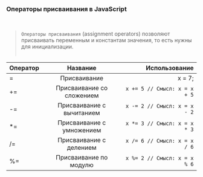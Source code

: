 ### Операторы присваивания в JavaScript

  <br/>

> `Операторы присваивания` (assignment operators) позволяют присваивать переменным и константам значения, то есть нужны для инициализации.
> <br/>
> <br/>

| Оператор |         Название          |                Использование |
| -------- | :-----------------------: | ---------------------------: |
| =        |       Присваивание        |                       x = 7; |
| +=       | Присваивание со сложением | `x += 5 // Смысл: x = x + 5` |
| -=       | Присваивание с вычитанием | `x -= 2 // Смысл: x = x - 2` |
| \*=      | Присваивание с умножением | `x *= 3 // Смысл: x = x * 3` |
| /=       |  Присваивание с делением  | `x /= 6 // Смысл: x = x / 6` |
| %=       |  Присваивание по модулю   | `x %= 2 // Смысл: x = x % 6` |
